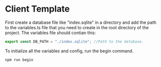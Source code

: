 # Client Template
First create a database file like "index.sqlite" in a directory and add the path to the variables.ts file that you need to create in the root directory of the project. The variables file should contian this: 
```js
export const DB_PATH = "./index.sqlite"; //Path to the database.
```
To initialize all the variables and config, run the begin command.
```
npm run begin
```